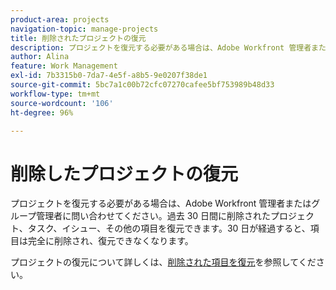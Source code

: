 ```yaml
---
product-area: projects
navigation-topic: manage-projects
title: 削除されたプロジェクトの復元
description: プロジェクトを復元する必要がある場合は、Adobe Workfront 管理者またはグループ管理者に問い合わせてください。過去 30 日間に削除されたプロジェクト、タスク、イシュー、その他の項目を復元できます。30 日が経過すると、項目は完全に削除され、復元できなくなります。
author: Alina
feature: Work Management
exl-id: 7b3315b0-7da7-4e5f-a8b5-9e0207f38de1
source-git-commit: 5bc7a1c00b72cfc07270cafee5bf753989b48d33
workflow-type: tm+mt
source-wordcount: '106'
ht-degree: 96%

---
```


# 削除したプロジェクトの復元

プロジェクトを復元する必要がある場合は、Adobe Workfront 管理者またはグループ管理者に問い合わせてください。過去 30 日間に削除されたプロジェクト、タスク、イシュー、その他の項目を復元できます。30 日が経過すると、項目は完全に削除され、復元できなくなります。

プロジェクトの復元について詳しくは、[削除された項目を復元](../../../administration-and-setup/manage-workfront/manage-deleted-items/restore-deleted-items.md)を参照してください。
